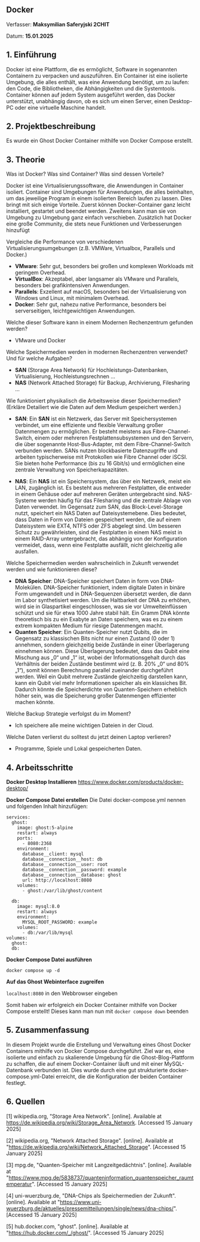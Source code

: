 
## Docker

Verfasser: **Maksymilian Saferyjski 2CHIT**

Datum: **15.01.2025**

## 1. Einführung
Docker ist eine Plattform, die es ermöglicht, Software in sogenannten Containern zu verpacken und auszuführen. Ein Container ist eine isolierte Umgebung, die alles enthält, was eine Anwendung benötigt, um zu laufen: den Code, die Bibliotheken, die Abhängigkeiten und die Systemtools. Container können auf jedem System ausgeführt werden, das Docker unterstützt, unabhängig davon, ob es sich um einen Server, einen Desktop-PC oder eine virtuelle Maschine handelt.
## 2. Projektbeschreibung
Es wurde ein Ghost Docker Container mithilfe von Docker Compose erstellt. 
## 3. Theorie
Was ist Docker? Was sind Container? Was sind dessen Vorteile?

Docker ist eine Virtualisierungssoftware, die Anwendungen in Container isoliert. Container sind Umgebungen für Anwendungen, die alles beinhalten, um das jeweilige Program in einem isolierten Bereich laufen zu lassen. Dies bringt mit sich einige Vorteile. Zuerst können Docker-Container ganz leicht installiert, gestartet und beendet werden. Zweitens kann man sie von Umgebung zu Umgebung ganz einfach verschieben. Zusätzlich hat Docker eine große Community, die stets neue Funktionen und Verbesserungen hinzufügt

Vergleiche die Performance von verschiedenen Virtualisierungsumgebungen (z.B. VMWare, Virtualbox, Parallels und Docker.)

* **VMware**: Sehr gut, besonders bei großen und komplexen Workloads mit geringem Overhead.
* **VirtualBox**: Akzeptabel, aber langsamer als VMware und Parallels, besonders bei grafikintensiven Anwendungen.
* **Parallels**: Exzellent auf macOS, besonders bei der Virtualisierung von Windows und Linux, mit minimalem Overhead.
* **Docker**: Sehr gut, nahezu native Performance, besonders bei serverseitigen, leichtgewichtigen Anwendungen.

Welche dieser Software kann in einem Modernen Rechenzentrum gefunden werden?
* VMware und Docker

Welche Speichermedien werden in modernen Rechenzentren verwendet? Und für welche Aufgaben?

* **SAN** (Storage Area Network) für Hochleistungs-Datenbanken, Virtualisierung, Hochleistungsrechnen ...
* **NAS** (Network Attached Storage) für Backup, Archivierung, Filesharing ...

Wie funktioniert physikalisch die Arbeitsweise dieser Speichermedien? (Erkläre Detailiert wie die Daten auf dem Medium gespeichert werden.)
* **SAN**:
Ein **SAN** ist ein Netzwerk, das Server mit Speichersystemen verbindet, um eine effiziente und flexible Verwaltung großer Datenmengen zu ermöglichen. 
Er besteht meistens aus Fibre-Channel-Switch, einem oder mehreren Festplattensubsystemen und den Servern, die über sogenannte Host-Bus-Adapter, mit dem Fibre-Channel-Switch verbunden werden.
SANs nutzen blockbasierte Datenzugriffe und arbeiten typischerweise mit Protokollen wie Fibre Channel oder iSCSI. 
Sie bieten hohe Performance (bis zu 16 Gbit/s) und ermöglichen eine zentrale Verwaltung von Speicherkapazitäten.


* **NAS**:
Ein **NAS** ist ein Speichersystem, das über ein Netzwerk, meist ein LAN, zugänglich ist. Es besteht aus mehreren Festplatten, die entweder in einem Gehäuse oder auf mehreren Geräten untergebracht sind. NAS-Systeme werden häufig für das Filesharing und die zentrale Ablage von Daten verwendet. Im Gegensatz zum SAN, das Block-Level-Storage nutzt, speichert ein NAS Daten auf Dateisystemebene. Dies bedeutet, dass Daten in Form von Dateien gespeichert werden, die auf einem Dateisystem wie EXT4, NTFS oder ZFS abgelegt sind. Um besseren Schutz zu gewährleisten, sind die Festplatten in einem NAS meist in einem RAID-Array untergebracht, das abhängig von der Konfiguration vermeidet, dass, wenn eine Festplatte ausfällt, nicht gleichzeitig alle ausfallen.

Welche Speichermedien werden wahrscheinlich in Zukunft verwendet werden und wie funktionieren diese?
* **DNA Speicher**:
DNA-Speicher speichert Daten in form von DNA-Molekülen. DNA-Speicher funktioniert, indem digitale Daten in binäre Form umgewandelt und in DNA-Sequenzen übersetzt werden, die dann im Labor synthetisiert werden. Um die Haltbarkeit der DNA zu erhöhen, wird sie in Glaspartikel eingeschlossen, was sie vor Umwelteinflüssen schützt und sie für etwa 1000 Jahre stabil hält. Ein Gramm DNA könnte theoretisch bis zu ein Exabyte an Daten speichern, was es zu einem extrem kompakten Medium für riesige Datenmengen macht.
* **Quanten Speicher**: 
Ein Quanten-Speicher nutzt Qubits, die im Gegensatz zu klassischen Bits nicht nur einen Zustand (0 oder 1) annehmen, sondern gleichzeitig beide Zustände in einer Überlagerung einnehmen können. Diese Überlagerung bedeutet, dass das Qubit eine Mischung aus „0“ und „1“ ist, wobei der Informationsgehalt durch das Verhältnis der beiden Zustände bestimmt wird (z. B. 20% „0“ und 80% „1“), somit können Berechnung parallel zueinander durchgeführt werden. Weil ein Qubit mehrere Zustände gleichzeitig darstellen kann, kann ein Qubit viel mehr Informationen speicher als ein klassiches Bit. Dadurch könnte die Speicherdichte von Quanten-Speichern erheblich höher sein, was die Speicherung großer Datenmengen effizienter machen könnte.

Welche Backup Strategie verfolgst du im Moment?

* Ich speichere alle meine wichtigen Dateien in der Cloud.

Welche Daten verlierst du solltest du jetzt deinen Laptop verlieren?

* Programme, Spiele und Lokal gespeicherten Daten.
## 4. Arbeitsschritte

**Docker Desktop Installieren**
https://www.docker.com/products/docker-desktop/

**Docker Compose Datei erstellen**
Die Datei docker-compose.yml nennen und folgenden Inhalt hinzufügen:
```
services:
  ghost:
    image: ghost:5-alpine
    restart: always
    ports:
      - 8080:2368
    environment:
      database__client: mysql
      database__connection__host: db
      database__connection__user: root
      database__connection__password: example
      database__connection__database: ghost
      url: http://localhost:8080
    volumes:
      - ghost:/var/lib/ghost/content

  db:
    image: mysql:8.0
    restart: always
    environment:
      MYSQL_ROOT_PASSWORD: example
    volumes:
      - db:/var/lib/mysql
volumes:
  ghost:
  db: 
```

**Docker Compose Datei ausführen**

```docker compose up -d```

**Auf das Ghost Webinterface zugreifen**

```localhost:8080``` in den Webbrowser eingeben

Somit haben wir erfolgreich ein Docker Container mithilfe von Docker Compose erstellt!
Dieses kann man nun mit ```docker compose down``` beenden

## 5. Zusammenfassung

In diesem Projekt wurde die Erstellung und Verwaltung eines Ghost Docker Containers mithilfe von Docker Compose durchgeführt. Ziel war es, eine isolierte und einfach zu skalierende Umgebung für die Ghost-Blog-Plattform zu schaffen, die auf einem Docker-Container läuft und mit einer MySQL-Datenbank verbunden ist. Dies wurde durch eine gut strukturierte docker-compose.yml-Datei erreicht, die die Konfiguration der beiden Container festlegt.

## 6. Quellen

[1] wikipedia.org, "Storage Area Network". [online]. Available at https://de.wikipedia.org/wiki/Storage_Area_Network. [Accessed 15 January 2025]

[2] wikipedia.org, "Network Attached Storage". [online]. Available at "https://de.wikipedia.org/wiki/Network_Attached_Storage". [Accessed 15 January 2025]

[3] mpg.de, "Quanten-Speicher mit Langzeitgedächtnis". [online]. Available at "https://www.mpg.de/5838737/quanteninformation_quantenspeicher_raumtemperatur". [Accessed 15 January 2025]

[4] uni-wuerzburg.de, "DNA-Chips als Speichermedien der Zukunft". [online]. Available at "https://www.uni-wuerzburg.de/aktuelles/pressemitteilungen/single/news/dna-chips/". [Accessed 15 January 2025]

[5] hub.docker.com, "ghost". [online]. Available at "https://hub.docker.com/_/ghost/". [Accessed 15 January 2025]
